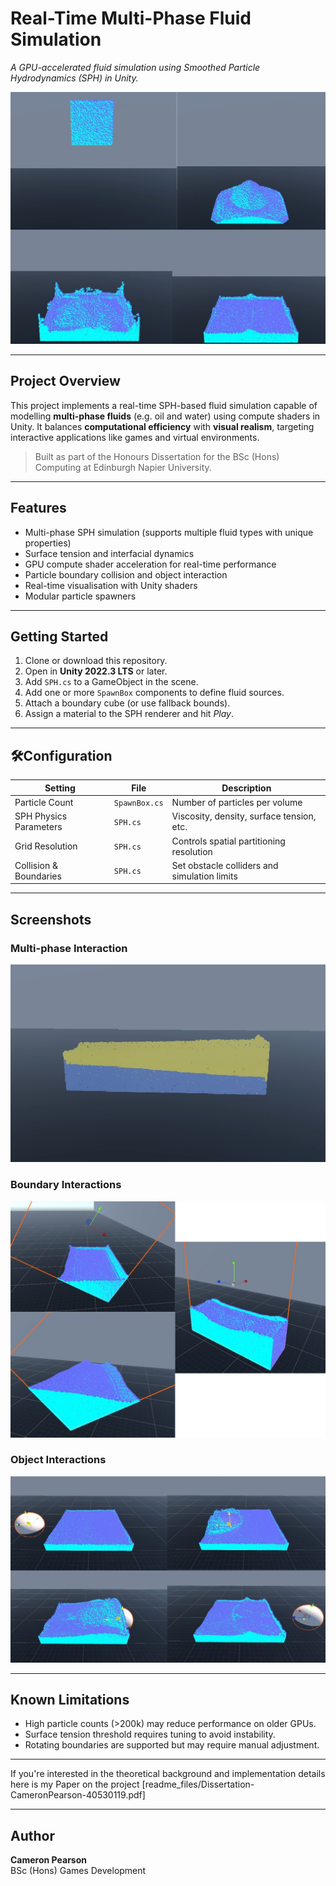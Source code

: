 #  Real-Time Multi-Phase Fluid Simulation
*A GPU-accelerated fluid simulation using Smoothed Particle Hydrodynamics (SPH) in Unity.*

![Simulation Screenshot](readme_files/Splash.jpg)

---

##  Project Overview

This project implements a real-time SPH-based fluid simulation capable of modelling **multi-phase fluids** (e.g. oil and water) using compute shaders in Unity. It balances **computational efficiency** with **visual realism**, targeting interactive applications like games and virtual environments.

> Built as part of the Honours Dissertation for the BSc (Hons) Computing at Edinburgh Napier University.

---

## Features

-  Multi-phase SPH simulation (supports multiple fluid types with unique properties)
-  Surface tension and interfacial dynamics
-  GPU compute shader acceleration for real-time performance
-  Particle boundary collision and object interaction
-  Real-time visualisation with Unity shaders
-  Modular particle spawners

---

##  Getting Started

1. Clone or download this repository.
2. Open in **Unity 2022.3 LTS** or later.
3. Add `SPH.cs` to a GameObject in the scene.
4. Add one or more `SpawnBox` components to define fluid sources.
5. Attach a boundary cube (or use fallback bounds).
6. Assign a material to the SPH renderer and hit *Play*.

---

## 🛠Configuration

| Setting                  | File         | Description                                        |
|--------------------------|--------------|----------------------------------------------------|
| Particle Count           | `SpawnBox.cs`| Number of particles per volume                     |
| SPH Physics Parameters   | `SPH.cs`     | Viscosity, density, surface tension, etc.          |
| Grid Resolution          | `SPH.cs`     | Controls spatial partitioning resolution           |
| Collision & Boundaries   | `SPH.cs`     | Set obstacle colliders and simulation limits       |

---

## Screenshots

### Multi-phase Interaction
![Oil and Water Simulation](readme_files/MuliPhase1.PNG)

### Boundary Interactions
![Rendered Particles](readme_files/box.jpg)

### Object Interactions
![Rendered Particles](readme_files/ball.jpg)

---

## Known Limitations

-  High particle counts (>200k) may reduce performance on older GPUs.
-  Surface tension threshold requires tuning to avoid instability.
-  Rotating boundaries are supported but may require manual adjustment.

---

If you're interested in the theoretical background and implementation details here is my Paper on the project [readme_files/Dissertation-CameronPearson-40530119.pdf]

---

##  Author

**Cameron Pearson**  
BSc (Hons) Games Development

